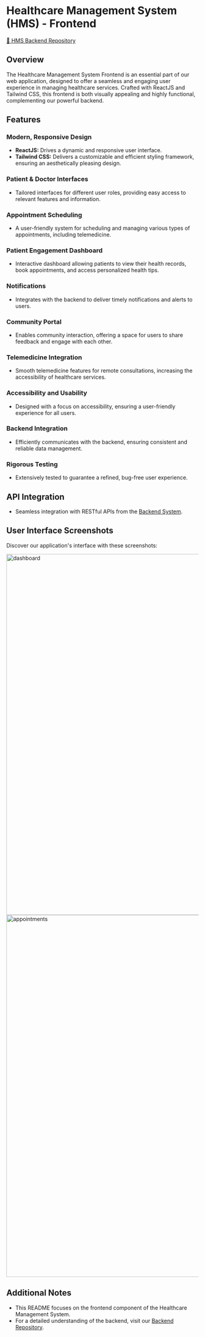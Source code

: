 # Healthcare Management System (HMS) - Frontend

[🔗 HMS Backend Repository](https://github.com/shadril238/hms-backend-spring-boot)

## Overview

The Healthcare Management System Frontend is an essential part of our web application, designed to offer a seamless and engaging user experience in managing healthcare services. Crafted with ReactJS and Tailwind CSS, this frontend is both visually appealing and highly functional, complementing our powerful backend.

## Features

### Modern, Responsive Design
- **ReactJS:** Drives a dynamic and responsive user interface.
- **Tailwind CSS:** Delivers a customizable and efficient styling framework, ensuring an aesthetically pleasing design.

### Patient & Doctor Interfaces
- Tailored interfaces for different user roles, providing easy access to relevant features and information.

### Appointment Scheduling
- A user-friendly system for scheduling and managing various types of appointments, including telemedicine.

### Patient Engagement Dashboard
- Interactive dashboard allowing patients to view their health records, book appointments, and access personalized health tips.

### Notifications
- Integrates with the backend to deliver timely notifications and alerts to users.

### Community Portal
- Enables community interaction, offering a space for users to share feedback and engage with each other.

### Telemedicine Integration
- Smooth telemedicine features for remote consultations, increasing the accessibility of healthcare services.

### Accessibility and Usability
- Designed with a focus on accessibility, ensuring a user-friendly experience for all users.

### Backend Integration
- Efficiently communicates with the backend, ensuring consistent and reliable data management.

### Rigorous Testing
- Extensively tested to guarantee a refined, bug-free user experience.

## API Integration
- Seamless integration with RESTful APIs from the [Backend System](https://github.com/shadril238/hms-backend-spring-boot).

## User Interface Screenshots
Discover our application's interface with these screenshots:


<img width="945" alt="dashboard" src="https://github.com/shadril238/hms-frontend-react/assets/63901551/87d07e40-78a7-47c1-91b8-a1bdb3c2c16f">


<img width="948" alt="appointments" src="https://github.com/shadril238/hms-frontend-react/assets/63901551/83e7a246-acee-49d8-9cf5-6c5c6c3193c4">


## Additional Notes
- This README focuses on the frontend component of the Healthcare Management System.
- For a detailed understanding of the backend, visit our [Backend Repository](https://github.com/shadril238/hms-backend-spring-boot).
